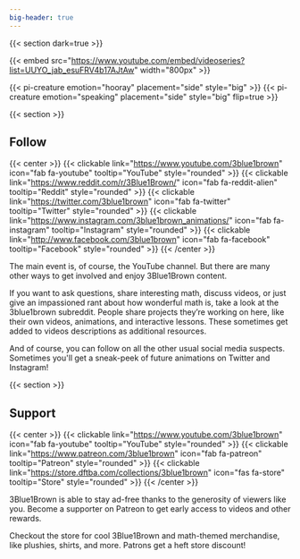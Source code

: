 ```yaml
---
big-header: true
---
```


{{< section dark=true >}}

<!-- this link should always point to the latest video on the youtube channel -->
{{< embed src="https://www.youtube.com/embed/videoseries?list=UUYO_jab_esuFRV4b17AJtAw" width="800px" >}}

{{< pi-creature emotion="hooray" placement="side" style="big" >}}
{{< pi-creature emotion="speaking" placement="side" style="big" flip=true >}}

{{< section >}}

## Follow

{{< center >}}
  {{< clickable link="https://www.youtube.com/3blue1brown" icon="fab fa-youtube" tooltip="YouTube" style="rounded" >}}
  {{< clickable link="https://www.reddit.com/r/3Blue1Brown/" icon="fab fa-reddit-alien" tooltip="Reddit" style="rounded" >}}
  {{< clickable link="https://twitter.com/3blue1brown" icon="fab fa-twitter" tooltip="Twitter" style="rounded" >}}
  {{< clickable link="https://www.instagram.com/3blue1brown_animations/" icon="fab fa-instagram" tooltip="Instagram" style="rounded" >}}
  {{< clickable link="http://www.facebook.com/3blue1brown" icon="fab fa-facebook" tooltip="Facebook" style="rounded" >}}
{{< /center >}}

The main event is, of course, the YouTube channel.
But there are many other ways to get involved and enjoy 3Blue1Brown content.

If you want to ask questions, share interesting math, discuss videos, or just give an impassioned rant about how wonderful math is, take a look at the 3blue1brown subreddit.
People share projects they’re working on here, like their own videos, animations, and interactive lessons.
These sometimes get added to videos descriptions as additional resources.

And of course, you can follow on all the other usual social media suspects.
Sometimes you'll get a sneak-peek of future animations on Twitter and Instagram!

{{< section >}}

## Support

{{< center >}}
  {{< clickable link="https://www.youtube.com/3blue1brown" icon="fab fa-youtube" tooltip="YouTube" style="rounded" >}}
  {{< clickable link="https://www.patreon.com/3blue1brown" icon="fab fa-patreon" tooltip="Patreon" style="rounded" >}}
  {{< clickable link="https://store.dftba.com/collections/3blue1brown" icon="fas fa-store" tooltip="Store" style="rounded" >}}
{{< /center >}}

3Blue1Brown is able to stay ad-free thanks to the generosity of viewers like you.
Become a supporter on Patreon to get early access to videos and other rewards.

Checkout the store for cool 3Blue1Brown and math-themed merchandise, like plushies, shirts, and more.
Patrons get a heft store discount!

